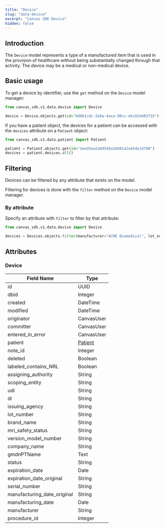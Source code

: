 ```yaml
---
title: "Device"
slug: "data-device"
excerpt: "Canvas SDK Device"
hidden: false
---
```


## Introduction

The `Device` model represents a type of a manufactured item that is used in the provision of healthcare without being substantially changed through that activity. The device may be a medical or non-medical device.

## Basic usage

To get a device by identifier, use the `get` method on the `Device` model manager:

```python
from canvas_sdk.v1.data.device import Device

device = Device.objects.get(id="b80b1cdc-2e6a-4aca-90cc-ebc02e683f35")
```

If you have a patient object, the devices for a patient can be accessed with the `devices` attribute on a `Patient` object:

```python
from canvas_sdk.v1.data.patient import Patient

patient = Patient.objects.get(id="1eed3ea2a8d546a1b681a2a45de1d790")
devices = patient.devices.all()
```

## Filtering

Devices can be filtered by any attribute that exists on the model.

Filtering for devices is done with the `filter` method on the `Device` model manager.

### By attribute

Specify an attribute with `filter` to filter by that attribute:

```python
from canvas_sdk.v1.data.device import Device

devices = Devices.objects.filter(manufacturer="ACME Biomedical", lot_number="M320")
```

## Attributes

### Device
| Field Name                  | Type                                  |
|-----------------------------|---------------------------------------|
| id                          | UUID                                  |
| dbid                        | Integer                               |
| created                     | DateTime                              |
| modified                    | DateTime                              |
| originator                  | CanvasUser                            |
| committer                   | CanvasUser                            |
| entered_in_error            | CanvasUser                            |
| patient                     | [Patient](/sdk/data-patient/#patient) |
| note_id                     | Integer                               |
| deleted                     | Boolean                               |
| labeled_contains_NRL        | Boolean                               |
| assigning_authority         | String                                |
| scoping_entity              | String                                |
| udi                         | String                                |
| di                          | String                                |
| issuing_agency              | String                                |
| lot_number                  | String                                |
| brand_name                  | String                                |
| mri_safety_status           | String                                |
| version_model_number        | String                                |
| company_name                | String                                |
| gmdnPTName                  | Text                                  |
| status                      | String                                |
| expiration_date             | Date                                  |
| expiration_date_original    | String                                |
| serial_number               | String                                |
| manufacturing_date_original | String                                |
| manufacturing_date          | Date                                  |
| manufacturer                | String                                |
| procedure_id                | Integer                               |
